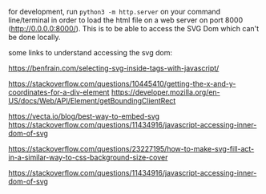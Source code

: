 for development, run ```python3 -m http.server``` on your command line/terminal in order to load the html file on a web server on port 8000 (http://0.0.0.0:8000/). This is to be able to access the SVG Dom which can't be done locally.

some links to understand accessing the svg dom:

https://benfrain.com/selecting-svg-inside-tags-with-javascript/

https://stackoverflow.com/questions/10445410/getting-the-x-and-y-coordinates-for-a-div-element
https://developer.mozilla.org/en-US/docs/Web/API/Element/getBoundingClientRect

https://vecta.io/blog/best-way-to-embed-svg
https://stackoverflow.com/questions/11434916/javascript-accessing-inner-dom-of-svg

https://stackoverflow.com/questions/23227195/how-to-make-svg-fill-act-in-a-similar-way-to-css-background-size-cover

https://stackoverflow.com/questions/11434916/javascript-accessing-inner-dom-of-svg